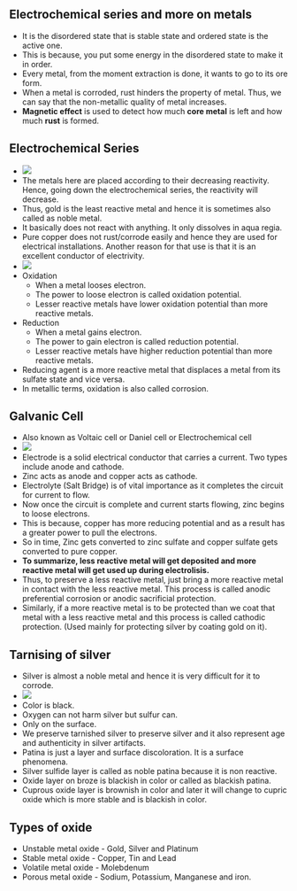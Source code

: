 

## Electrochemical series and more on metals

- It is the disordered state that is stable state and ordered state is the active one.
- This is because, you put some energy in the disordered state to make it in order.
- Every metal, from the moment extraction is done, it wants to go to its ore form.
- When a metal is corroded, rust hinders the property of metal. Thus, we can say that the non-metallic quality of metal increases.
- **Magnetic effect** is used to detect how much **core metal** is left and how much **rust** is formed.

## Electrochemical Series

- ![](/assets/images/2021-09-10-22-24-30.png)
- The metals here are placed according to their decreasing reactivity. Hence, going down the electrochemical series, the reactivity will decrease.
- Thus, gold is the least reactive metal and hence it is sometimes also called as noble metal.
- It basically does not react with anything. It only dissolves in aqua regia.
- Pure copper does not rust/corrode easily and hence they are used for electrical installations. Another reason for that use is that it is an excellent conductor of electrivity.
- ![](/assets/images/2021-09-10-22-29-17.png)
- Oxidation 
  - When a metal looses electron. 
  - The power to loose electron is called oxidation potential.
  - Lesser reactive metals have lower oxidation potential than more reactive metals.
- Reduction
  - When a metal gains electron.
  - The power to gain electron is called reduction potential.
  - Lesser reactive metals have higher reduction potential than more reactive metals.
- Reducing agent is a more reactive metal that displaces a metal from its sulfate state and vice versa.
- In metallic terms, oxidation is also called corrosion.

## Galvanic Cell

- Also known as Voltaic cell or Daniel cell or Electrochemical cell
- ![](/assets/images/2021-09-10-22-39-33.png)
- Electrode is a solid electrical conductor that carries a current. Two types include anode and cathode.
- Zinc acts as anode and copper acts as cathode.
- Electrolyte (Salt Bridge) is of vital importance as it completes the circuit for current to flow.
- Now once the circuit is complete and current starts flowing, zinc begins to loose electrons.
- This is because, copper has more reducing potential and as a result has a greater power to pull the electrons.
- So in time, Zinc gets converted to zinc sulfate and copper sulfate gets converted to pure copper.
- **To summarize, less reactive metal will get deposited and more reactive metal will get used up during electrolisis.**
- Thus, to preserve a less reactive metal, just bring a more reactive metal in contact with the less reactive metal. This process is called anodic preferential corrosion or anodic sacrificial protection.
- Similarly, if a more reactive metal is to be protected than we coat that metal with a less reactive metal and this process is called cathodic protection. (Used mainly for protecting silver by coating gold on it).

## Tarnising of silver

- Silver is almost a noble metal and hence it is very difficult for it to corrode.
- ![](/assets/images/2021-09-10-22-53-23.png)
- Color is black.
- Oxygen can not harm silver but sulfur can.
- Only on the surface.
- We preserve tarnished silver to preserve silver and it also represent age and authenticity in silver artifacts.
- Patina is just a layer and surface discoloration. It is a surface phenomena.
- Silver sulfide layer is called as noble patina because it is non reactive.
- Oxide layer on broze is blackish in color or called as blackish patina.
- Cuprous oxide layer is brownish in color and later it will change to cupric oxide which is more stable and is blackish in color.

## Types of oxide

- Unstable metal oxide - Gold, Silver and Platinum
- Stable metal oxide - Copper, Tin and Lead
- Volatile metal oxide - Molebdenum
- Porous metal oxide - Sodium, Potassium, Manganese and iron.

